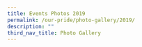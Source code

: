 ```yaml
---
title: Events Photos 2019
permalink: /our-pride/photo-gallery/2019/
description: ""
third_nav_title: Photo Gallery
---
```

